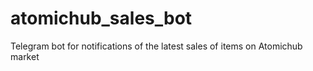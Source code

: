 # atomichub_sales_bot
Telegram bot for notifications of the latest sales of items on Atomichub market

